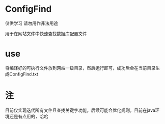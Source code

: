 # ConfigFind
仅供学习 请勿用作非法用途<br>

用于在网站文件中快速查找数据库配置文件
# use
将编译好的可执行文件放到网站一级目录，然后运行即可，成功后会在当前目录生成ConfigFind.txt 
# 注
目前仅实现迭代所有文件且查找关键字功能，后续可能会优化规则，目前在java环境还是有点用的，哈哈
